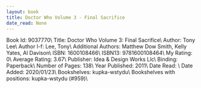 ```yaml
---
layout: book
title: Doctor Who Volume 3 - Final Sacrifice
date_read: None
---
```


Book Id: 9037770\ 
Title: Doctor Who Volume 3: Final Sacrifice\ 
Author: Tony Lee\ 
Author l-f: Lee, Tony\ 
Additional Authors: Matthew Dow Smith, Kelly Yates, Al Davison\ 
ISBN: 1600108466\ 
ISBN13: 9781600108464\ 
My Rating: 0\ 
Average Rating: 3.67\ 
Publisher: Idea & Design Works Llc\ 
Binding: Paperback\ 
Number of Pages: 138\ 
Year Published: 2011\ 
Date Read: \ 
Date Added: 2020/01/23\ 
Bookshelves: kupka-wstydu\ 
Bookshelves with positions: kupka-wstydu (#959)\ 

